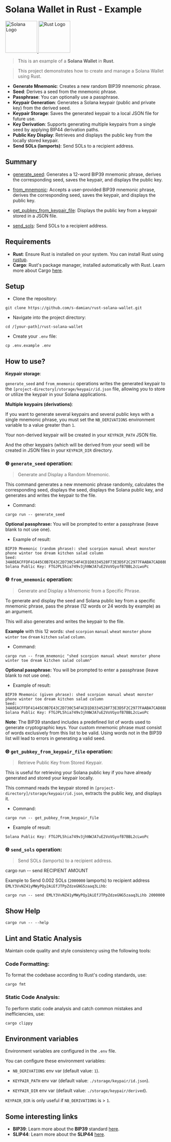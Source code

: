 
# Solana Wallet in Rust - Example

<a href="https://github.com/s-damian/rust-solana-wallet">
<img src="https://raw.githubusercontent.com/s-damian/medias/main/technos-logos/solana.webp" alt="Solana Logo" height="100px">
</a>
<a href="https://github.com/s-damian/rust-solana-wallet">
<img src="https://raw.githubusercontent.com/s-damian/medias/main/technos-logos/rust.webp" alt="Rust Logo" height="100px">
</a>

> This is an example of a **Solana Wallet** in **Rust**.

> This project demonstrates how to create and manage a Solana Wallet using Rust.

* **Generate Mnemonic**: Creates a new random BIP39 mnemonic phrase.
* **Seed**: Derives a seed from the mnemonic phrase.
* **Passphrase**: You can optionally use a passphrase.
* **Keypair Generation**: Generates a Solana keypair (public and private key) from the derived seed.
* **Keypair Storage**: Saves the generated keypair to a local JSON file for future use.
* **Key Derivation**: Supports generating multiple keypairs from a single seed by applying BIP44 derivation paths.
* **Public Key Display**: Retrieves and displays the public key from the locally stored keypair.
* **Send SOLs (lamports)**: Send SOLs to a recipient address.



## Summary

* [generate_seed](#-generate_seed-operation): Generates a 12-word BIP39 mnemonic phrase, derives the corresponding seed, saves the keypair, and displays the public key.

* [from_mnemonic](#-from_mnemonic-operation): Accepts a user-provided BIP39 mnemonic phrase, derives the corresponding seed, saves the keypair, and displays the public key.

* [get_pubkey_from_keypair_file](#-get_pubkey_from_keypair_file-operation): Displays the public key from a keypair stored in a JSON file.

* [send_sols](#-send_sols-operation): Send SOLs to a recipient address.



## Requirements

* **Rust**: Ensure Rust is installed on your system. You can install Rust using [rustup](https://rustup.rs/).
* **Cargo**: Rust's package manager, installed automatically with Rust. Learn more about Cargo [here](https://doc.rust-lang.org/cargo/).



## Setup

* Clone the repository:

```
git clone https://github.com/s-damian/rust-solana-wallet.git
```

* Navigate into the project directory:

```
cd /[your-path]/rust-solana-wallet
```

* Create your ```.env``` file:

```
cp .env.example .env
```



## How to use?

**Keypair storage**:

```generate_seed``` and ```from_mnemonic``` operations writes the generated keypair to the ```[project-directory]/storage/keypair/id.json``` file, allowing you to store or utilize the keypair in your Solana applications.

**Multiple keypairs (derivations)**:

If you want to generate several keypairs and several public keys with a single mnemonic phrase, you must set the ```NB_DERIVATIONS``` environment variable to a value greater than ```1```.

Your non-derived keypair will be created in your ```KEYPAIR_PATH``` JSON file.

And the other keypairs (which will be derived from your seed) will be created in JSON files in your ```KEYPAIR_DIR``` directory.


### 🌐 ```generate_seed``` operation:

> Generate and Display a Random Mnemonic.

This command generates a new mnemonic phrase randomly, calculates the corresponding seed, displays the seed, displays the Solana public key, and generates and writes the keypair to the file.

* Command:

```
cargo run -- generate_seed
```

**Optional passphrase:** You will be prompted to enter a passphrase (leave blank to not use one).

* Example of result:

```
BIP39 Mnemonic (random phrase): shed scorpion manual wheat monster phone winter toe dream kitchen salad column
Seed: 34A0EACFFDF41445C0B7E43C2D730C54F4CD1D8334528F73E3D5F2C2977FAABA7CAD88EBDA6A1F02CE6BB596F04036305A32B96303F93FF864D268539739AFF8
Solana Public Key: FTGJPL5hia749v3jhNWJA7uE2VoVGyofB7BBL2cLwoPc
```



### 🌐 ```from_mnemonic``` operation:

> Generate and Display a Mnemonic from a Specific Phrase.

To generate and display the seed and Solana public key from a specific mnemonic phrase, pass the phrase (12 words or 24 words by example) as an argument.

This will also generates and writes the keypair to the file.

**Example** with this 12 words: ```shed``` ```scorpion``` ```manual``` ```wheat``` ```monster``` ```phone``` ```winter``` ```toe``` ```dream``` ```kitchen``` ```salad``` ```column```.

* Command:

```
cargo run -- from_mnemonic "shed scorpion manual wheat monster phone winter toe dream kitchen salad column"
```

**Optional passphrase:** You will be prompted to enter a passphrase (leave blank to not use one).

* Example of result:

```
BIP39 Mnemonic (given phrase): shed scorpion manual wheat monster phone winter toe dream kitchen salad column
Seed: 34A0EACFFDF41445C0B7E43C2D730C54F4CD1D8334528F73E3D5F2C2977FAABA7CAD88EBDA6A1F02CE6BB596F04036305A32B96303F93FF864D268539739AFF8
Solana Public Key: FTGJPL5hia749v3jhNWJA7uE2VoVGyofB7BBL2cLwoPc
```

**Note**: The BIP39 standard includes a predefined list of words used to generate cryptographic keys. Your custom mnemonic phrase must consist of words exclusively from this list to be valid. Using words not in the BIP39 list will lead to errors in generating a valid seed.


### 🌐 ```get_pubkey_from_keypair_file``` operation:

> Retrieve Public Key from Stored Keypair.

This is useful for retrieving your Solana public key if you have already generated and stored your keypair locally.

This command reads the keypair stored in ```[project-directory]/storage/keypair/id.json```, extracts the public key, and displays it.

* Command:

```
cargo run -- get_pubkey_from_keypair_file
```

* Example of result:

```
Solana Public Key: FTGJPL5hia749v3jhNWJA7uE2VoVGyofB7BBL2cLwoPc
```


### 🌐 ```send_sols``` operation:

> Send SOLs (lamports) to a recipient address.

cargo run -- send RECIPIENT AMOUNT

Example to Send 0.002 SOLs (```2000000``` lamports) to recipient address ```EMLY3VvNZ41yMWyPQy2AiEfJTPpZdzeGNG5zaaq3Lihb```:

```
cargo run -- send EMLY3VvNZ41yMWyPQy2AiEfJTPpZdzeGNG5zaaq3Lihb 2000000
```



## Show Help

```
cargo run -- --help
```



## Lint and Static Analysis

Maintain code quality and style consistency using the following tools:


### Code Formatting:

To format the codebase according to Rust's coding standards, use:

```
cargo fmt
```


### Static Code Analysis:

To perform static code analysis and catch common mistakes and inefficiencies, use:

```
cargo clippy
```



## Environment variables

Environment variables are configured in the ```.env``` file.

You can configure these environment variables:

* ```NB_DERIVATIONS``` env var (default value: ```1```).

* ```KEYPAIR_PATH``` env var (default value: ```./storage/keypair/id.json```).

* ```KEYPAIR_DIR``` env var (default value: ```./storage/keypair/derived```).

```KEYPAIR_DIR``` is only useful if ```NB_DERIVATIONS``` is > ```1```.



## Some interesting links

* **BIP39**: Learn more about the **BIP39** standard [here](https://github.com/bitcoin/bips/blob/master/bip-0039.mediawiki).
* **SLIP44**: Learn more about the **SLIP44** [here](https://github.com/satoshilabs/slips/blob/master/slip-0044.md).
